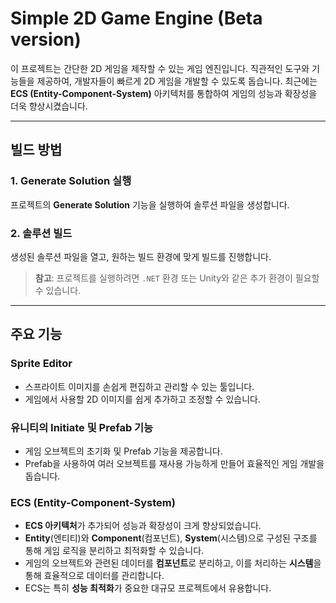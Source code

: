 # Simple 2D Game Engine (Beta version)

이 프로젝트는 간단한 2D 게임을 제작할 수 있는 게임 엔진입니다. 직관적인 도구와 기능들을 제공하여, 개발자들이 빠르게 2D 게임을 개발할 수 있도록 돕습니다. 최근에는 **ECS (Entity-Component-System)** 아키텍처를 통합하여 게임의 성능과 확장성을 더욱 향상시켰습니다.

---

## 빌드 방법

### 1. Generate Solution 실행
프로젝트의 **Generate Solution** 기능을 실행하여 솔루션 파일을 생성합니다.

### 2. 솔루션 빌드
생성된 솔루션 파일을 열고, 원하는 빌드 환경에 맞게 빌드를 진행합니다.

> **참고**: 프로젝트를 실행하려면 `.NET` 환경 또는 Unity와 같은 추가 환경이 필요할 수 있습니다.

---

## 주요 기능

### **Sprite Editor**
- 스프라이트 이미지를 손쉽게 편집하고 관리할 수 있는 툴입니다.
- 게임에서 사용할 2D 이미지를 쉽게 추가하고 조정할 수 있습니다.
  
### **유니티의 Initiate 및 Prefab 기능**
- 게임 오브젝트의 초기화 및 Prefab 기능을 제공합니다.
- Prefab을 사용하여 여러 오브젝트를 재사용 가능하게 만들어 효율적인 게임 개발을 돕습니다.

### **ECS (Entity-Component-System)**
- **ECS 아키텍처**가 추가되어 성능과 확장성이 크게 향상되었습니다.
- **Entity**(엔티티)와 **Component**(컴포넌트), **System**(시스템)으로 구성된 구조를 통해 게임 로직을 분리하고 최적화할 수 있습니다.
- 게임의 오브젝트와 관련된 데이터를 **컴포넌트**로 분리하고, 이를 처리하는 **시스템**을 통해 효율적으로 데이터를 관리합니다.
- ECS는 특히 **성능 최적화**가 중요한 대규모 프로젝트에서 유용합니다.

